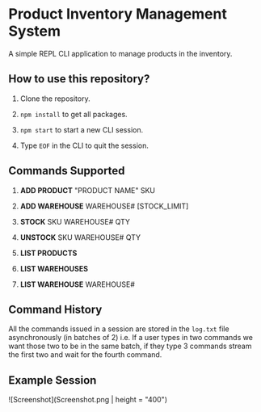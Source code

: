 # Product Inventory Management System
A simple REPL CLI application to manage products in the inventory. 
## How to use this repository?
1. Clone the repository.

2. `npm install` to get all packages. 

3. `npm start` to start a new CLI session. 

4. Type `EOF` in the CLI to quit the session. 

## Commands Supported 
1. **ADD PRODUCT**  "PRODUCT NAME"  SKU

2. **ADD WAREHOUSE**  WAREHOUSE#  [STOCK_LIMIT]

3. **STOCK** SKU  WAREHOUSE#  QTY

4. **UNSTOCK**  SKU  WAREHOUSE#  QTY

5. **LIST PRODUCTS**

6. **LIST WAREHOUSES**

7. **LIST WAREHOUSE** WAREHOUSE#

## Command History

All the commands issued in a session are stored in the `log.txt` file asynchronously (in batches of 2) i.e. If a user types in two commands we want those two to be in the same batch, if they type 3 commands stream the first two and wait for the fourth command.

## Example Session

![Screenshot](Screenshot.png | height =  "400")



